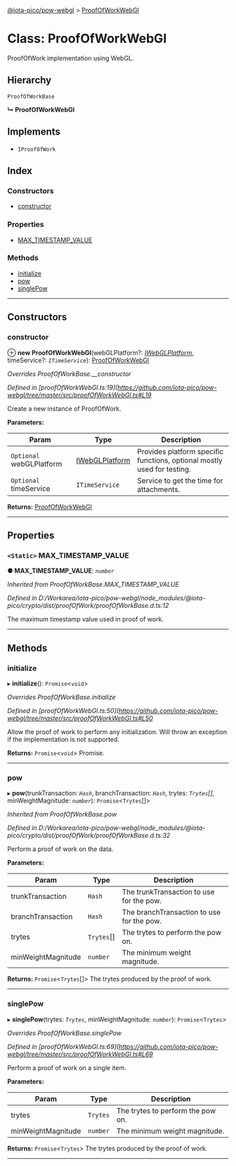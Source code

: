 [@iota-pico/pow-webgl](../README.md) > [ProofOfWorkWebGl](../classes/proofofworkwebgl.md)

# Class: ProofOfWorkWebGl

ProofOfWork implementation using WebGL.

## Hierarchy

 `ProofOfWorkBase`

**↳ ProofOfWorkWebGl**

## Implements

* `IProofOfWork`

## Index

### Constructors

* [constructor](proofofworkwebgl.md#constructor)

### Properties

* [MAX_TIMESTAMP_VALUE](proofofworkwebgl.md#max_timestamp_value)

### Methods

* [initialize](proofofworkwebgl.md#initialize)
* [pow](proofofworkwebgl.md#pow)
* [singlePow](proofofworkwebgl.md#singlepow)

---

## Constructors

<a id="constructor"></a>

###  constructor

⊕ **new ProofOfWorkWebGl**(webGLPlatform?: *[IWebGLPlatform](../interfaces/iwebglplatform.md)*, timeService?: *`ITimeService`*): [ProofOfWorkWebGl](proofofworkwebgl.md)

*Overrides ProofOfWorkBase.__constructor*

*Defined in [proofOfWorkWebGl.ts:19](https://github.com/iota-pico/pow-webgl/tree/master/src/proofOfWorkWebGl.ts#L19*

Create a new instance of ProofOfWork.

**Parameters:**

| Param | Type | Description |
| ------ | ------ | ------ |
| `Optional` webGLPlatform | [IWebGLPlatform](../interfaces/iwebglplatform.md) |  Provides platform specific functions, optional mostly used for testing. |
| `Optional` timeService | `ITimeService` |  Service to get the time for attachments. |

**Returns:** [ProofOfWorkWebGl](proofofworkwebgl.md)

___

## Properties

<a id="max_timestamp_value"></a>

### `<Static>` MAX_TIMESTAMP_VALUE

**● MAX_TIMESTAMP_VALUE**: *`number`*

*Inherited from ProofOfWorkBase.MAX_TIMESTAMP_VALUE*

*Defined in D:/Workarea/iota-pico/pow-webgl/node_modules/@iota-pico/crypto/dist/proofOfWork/proofOfWorkBase.d.ts:12*

The maximum timestamp value used in proof of work.

___

## Methods

<a id="initialize"></a>

###  initialize

▸ **initialize**(): `Promise`<`void`>

*Overrides ProofOfWorkBase.initialize*

*Defined in [proofOfWorkWebGl.ts:50](https://github.com/iota-pico/pow-webgl/tree/master/src/proofOfWorkWebGl.ts#L50*

Allow the proof of work to perform any initialization. Will throw an exception if the implementation is not supported.

**Returns:** `Promise`<`void`>
Promise.

___
<a id="pow"></a>

###  pow

▸ **pow**(trunkTransaction: *`Hash`*, branchTransaction: *`Hash`*, trytes: *`Trytes`[]*, minWeightMagnitude: *`number`*): `Promise`<`Trytes`[]>

*Inherited from ProofOfWorkBase.pow*

*Defined in D:/Workarea/iota-pico/pow-webgl/node_modules/@iota-pico/crypto/dist/proofOfWork/proofOfWorkBase.d.ts:32*

Perform a proof of work on the data.

**Parameters:**

| Param | Type | Description |
| ------ | ------ | ------ |
| trunkTransaction | `Hash` |  The trunkTransaction to use for the pow. |
| branchTransaction | `Hash` |  The branchTransaction to use for the pow. |
| trytes | `Trytes`[] |  The trytes to perform the pow on. |
| minWeightMagnitude | `number` |  The minimum weight magnitude. |

**Returns:** `Promise`<`Trytes`[]>
The trytes produced by the proof of work.

___
<a id="singlepow"></a>

###  singlePow

▸ **singlePow**(trytes: *`Trytes`*, minWeightMagnitude: *`number`*): `Promise`<`Trytes`>

*Overrides ProofOfWorkBase.singlePow*

*Defined in [proofOfWorkWebGl.ts:69](https://github.com/iota-pico/pow-webgl/tree/master/src/proofOfWorkWebGl.ts#L69*

Perform a proof of work on a single item.

**Parameters:**

| Param | Type | Description |
| ------ | ------ | ------ |
| trytes | `Trytes` |  The trytes to perform the pow on. |
| minWeightMagnitude | `number` |  The minimum weight magnitude. |

**Returns:** `Promise`<`Trytes`>
The trytes produced by the proof of work.

___

